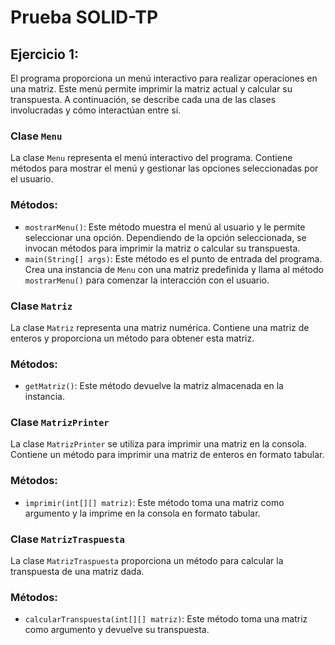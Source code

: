 # Prueba SOLID-TP

## Ejercicio 1:


El programa proporciona un menú interactivo para realizar operaciones en una matriz. Este menú permite imprimir la matriz actual y calcular su transpuesta. A continuación, se describe cada una de las clases involucradas y cómo interactúan entre sí.

### Clase `Menu`

La clase `Menu` representa el menú interactivo del programa. Contiene métodos para mostrar el menú y gestionar las opciones seleccionadas por el usuario.

### Métodos:

* `mostrarMenu()`: Este método muestra el menú al usuario y le permite seleccionar una opción. Dependiendo de la opción seleccionada, se invocan métodos para imprimir la matriz o calcular su transpuesta.
* `main(String[] args)`: Este método es el punto de entrada del programa. Crea una instancia de `Menu` con una matriz predefinida y llama al método `mostrarMenu()` para comenzar la interacción con el usuario.

### Clase `Matriz`

La clase `Matriz` representa una matriz numérica. Contiene una matriz de enteros y proporciona un método para obtener esta matriz.

### Métodos:

* `getMatriz()`: Este método devuelve la matriz almacenada en la instancia.

### Clase `MatrizPrinter`

La clase `MatrizPrinter` se utiliza para imprimir una matriz en la consola. Contiene un método para imprimir una matriz de enteros en formato tabular.

### Métodos:

* `imprimir(int[][] matriz)`: Este método toma una matriz como argumento y la imprime en la consola en formato tabular.

### Clase `MatrizTraspuesta`

La clase `MatrizTraspuesta` proporciona un método para calcular la transpuesta de una matriz dada.

### Métodos:

* `calcularTranspuesta(int[][] matriz)`: Este método toma una matriz como argumento y devuelve su transpuesta.
